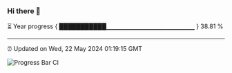 ### Hi there 👋

⏳ Year progress { ███████████▁▁▁▁▁▁▁▁▁▁▁▁▁▁▁▁▁▁▁ } 38.81 %

---

⏰ Updated on Wed, 22 May 2024 01:19:15 GMT

![Progress Bar CI](https://github.com/ZhaoGui/ZhaoGui/workflows/Progress%20Bar%20CI/badge.svg)
